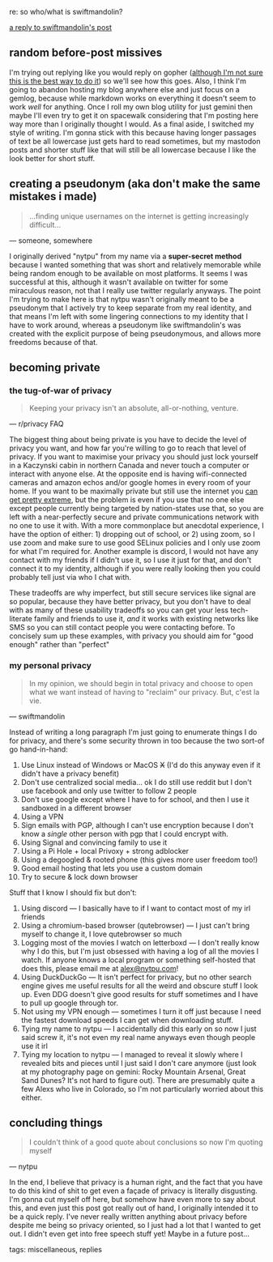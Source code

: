 re: so who/what is swiftmandolin?

[a reply to swiftmandolin's post][backlink]

## random before-post missives

I'm trying out replying like you would reply on gopher ([although I'm not sure
this is the best way to do it][1]) so we'll see how this goes. Also, I think
I'm going to abandon hosting my blog anywhere else and just focus on a gemlog,
because while markdown works on everything it doesn't seem to work *well* for
anything. Once I roll my own blog utility for just gemini then maybe I'll even
try to get it on spacewalk considering that I'm posting here way more than I
originally thought I would. As a final aside, I switched my style of writing.
I'm gonna stick with this because having longer passages of text be all
lowercase just gets hard to read sometimes, but my mastodon posts and shorter
stuff like that will still be all lowercase because I like the look better for
short stuff.

## creating a pseudonym (aka don't make the same mistakes i made)

> …finding unique usernames on the internet is getting increasingly difficult…

— someone, somewhere

I originally derived "nytpu" from my name via a **super-secret method** because
I wanted something that was short and relatively memorable while being random
enough to be available on most platforms. It seems I was successful at this,
although it wasn't available on twitter for some miraculous reason, not that I
really use twitter regularly anyways. The point I'm trying to make here is that
nytpu wasn't originally meant to be a pseudonym that I actively try to keep
separate from my real identity, and that means I'm left with some lingering
connections to my identity that I have to work around, whereas a pseudonym like
swiftmandolin's was created with the explicit purpose of being pseudonymous,
and allows more freedoms because of that.

## becoming private

### the tug-of-war of privacy

> Keeping your privacy isn't an absolute, all-or-nothing, venture.

— r/privacy FAQ

The biggest thing about being private is you have to decide the level of
privacy you want, and how far you're willing to go to reach that level of
privacy. If you want to maximise your privacy you should just lock yourself in
a Kaczynski cabin in northern Canada and never touch a computer or interact
with anyone else. At the opposite end is having wifi-connected cameras and
amazon echos and/or google homes in every room of your home. If you want to be
maximally private but still use the internet you [can get pretty extreme][2],
but the problem is even if you use that no one else except people currently
being targeted by nation-states use that, so you are left with a near-perfectly
secure and private communications network with no one to use it with. With a
more commonplace but anecdotal experience, I have the option of either: 1)
dropping out of school, or 2) using zoom, so I use zoom and make sure to use
good SELinux policies and I only use zoom for what I'm required for. Another
example is discord, I would not have any contact with my friends if I didn't
use it, so I use it just for that, and don't connect it to my identity,
although if you were really looking then you could probably tell just via who I
chat with.

These tradeoffs are why imperfect, but still secure services like signal are so
popular, because they have better privacy, but you don't have to deal with as
many of these usability tradeoffs so you can get your less tech-literate
family and friends to use it, *and* it works with existing networks like SMS so
you can still contact people you were contacting before. To concisely sum up
these examples, with privacy you should aim for "good enough" rather than
"perfect"

### my personal privacy

> In my opinion, we should begin in total privacy and choose to open what we
> want instead of having to "reclaim" our privacy. But, c'est la vie.

— swiftmandolin

Instead of writing a long paragraph I'm just going to enumerate things I do for
privacy, and there's some security thrown in too because the two sort-of go
hand-in-hand:

1. Use Linux instead of Windows or MacOS <del>X</del> (I'd do this anyway even
   if it didn't have a privacy benefit)
2. Don't use centralized social media… ok I do still use reddit but I don't use
   facebook and only use twitter to follow 2 people
3. Don't use google except where I have to for school, and then I use it
   sandboxed in a different browser
4. Using a VPN
5. Sign emails with PGP, although I can't use encryption because I don't know a
   *single* other person with pgp that I could encrypt with.
6. Using Signal and convincing family to use it
7. Using a Pi Hole + local Privoxy + strong adblocker
8. Using a degoogled & rooted phone (this gives more user freedom too!)
9. Good email hosting that lets you use a custom domain
10. Try to secure & lock down browser

Stuff that I know I should fix but don't:

1. Using discord — I basically have to if I want to contact most of my irl
   friends
2. Using a chromium-based browser (qutebrowser) — I just can't bring myself to
   change it, I love qutebrowser so much
3. Logging most of the movies I watch on letterboxd — I don't really know why I
   do this, but I'm just obsessed with having a log of all the movies I watch.
   If anyone knows a local program or something self-hosted that does this,
   please email me at alex@nytpu.com!
4. Using DuckDuckGo — It isn't perfect for privacy, but no other search
   engine gives me useful results for all the weird and obscure stuff I look
   up. Even DDG doesn't give good results for stuff sometimes and I have to
   pull up google through tor.
5. Not using my VPN enough — sometimes I turn it off just because I need the
   fastest download speeds I can get when downloading stuff.
6. Tying my name to nytpu — I accidentally did this early on so now I just said
   screw it, it's not even my real name anyways even though people use it irl
7. Tying my location to nytpu — I managed to reveal it slowly where I revealed
   bits and pieces until I just said I don't care anymore (just look at my
   photography page on gemini: Rocky Mountain Arsenal, Great Sand Dunes? It's
   not hard to figure out). There are presumably quite a few Alexs who live in
   Colorado, so I'm not particularly worried about this either.

## concluding things

> I couldn't think of a good quote about conclusions so now I'm quoting myself

— nytpu

In the end, I believe that privacy is a human right, and the fact that you have
to do this kind of shit to get even a façade of privacy is literally
disgusting. I'm gonna cut myself off here, but somehow have even more to say
about this, and even just this post got really out of hand, I originally
intended it to be a quick reply. I've never really written anything about
privacy before despite me being so privacy oriented, so I just had a lot that I
wanted to get out. I didn't even get into free speech stuff yet! Maybe in a
future post…


[backlink]: gemini://gemini.circumlunar.space/~swiftmandolin/gemlog/01-9-20-swiftmandolin.gmi  
[1]: gemini://carcosa.net:1965/journal/20200529-some-replies.gmi  
[2]: https://github.com/maqp/tfc  

tags: miscellaneous, replies
